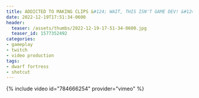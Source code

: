 ```yaml
---
title: ADDICTED TO MAKING CLIPS &#124; WAIT, THIS ISN'T GAME DEV! &#124; WILL I SURVIVE THE BITRATE WINTER?
date: 2022-12-19T17:51:34-0600
header:
  teaser: /assets/thumbs/2022-12-19-17-51-34-0600.jpg
  teaser_id: 1577352492
categories:
- gameplay
- twitch
- video production
tags:
- dwarf fortress
- shotcut
---
```

{% include video id="784666254" provider="vimeo" %}
